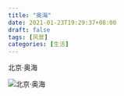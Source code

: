 ```yaml
---
title: "奥海"
date: 2021-01-23T19:29:37+08:00
draft: false
tags: [风景]
categories: [生活]
---
```


北京·奥海

![北京·奥海](https://cdn.jsdelivr.net/gh/ai0376/ownwiki.pic.0@master/IMG_20210123_154152.jpg)
<!--more-->
